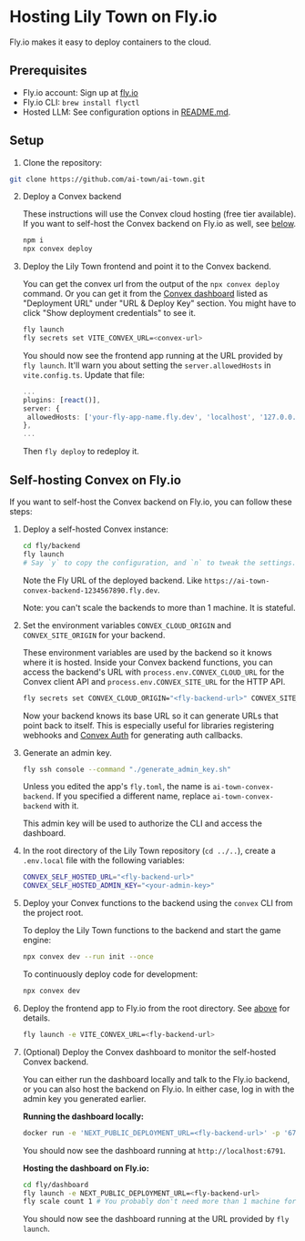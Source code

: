 # Hosting Lily Town on Fly.io

Fly.io makes it easy to deploy containers to the cloud.

## Prerequisites

- Fly.io account: Sign up at [fly.io](https://fly.io)
- Fly.io CLI: `brew install flyctl`
- Hosted LLM: See configuration options in [README.md](../README.md#connect-an-llm).

## Setup

1. Clone the repository:

```sh
git clone https://github.com/ai-town/ai-town.git
```

2. Deploy a Convex backend

   These instructions will use the Convex cloud hosting (free tier available). If you want to
   self-host the Convex backend on Fly.io as well, see [below](#self-hosting-convex-on-flyio).

   ```sh
   npm i
   npx convex deploy
   ```

3. Deploy the Lily Town frontend and point it to the Convex backend.

   You can get the convex url from the output of the `npx convex deploy` command. Or you can get it
   from the [Convex dashboard](https://dashboard.convex.dev/deployment/settings) listed as
   "Deployment URL" under "URL & Deploy Key" section. You might have to click "Show deployment
   credentials" to see it.

   ```sh
   fly launch
   fly secrets set VITE_CONVEX_URL=<convex-url>
   ```

   You should now see the frontend app running at the URL provided by `fly launch`. It'll warn you
   about setting the `server.allowedHosts` in `vite.config.ts`. Update that file:

   ```ts
   ...
   plugins: [react()],
   server: {
    allowedHosts: ['your-fly-app-name.fly.dev', 'localhost', '127.0.0.1'],
   },
   ...
   ```

   Then `fly deploy` to redeploy it.

## Self-hosting Convex on Fly.io

If you want to self-host the Convex backend on Fly.io, you can follow these steps:

1. Deploy a self-hosted Convex instance:

   ```sh
   cd fly/backend
   fly launch
   # Say `y` to copy the configuration, and `n` to tweak the settings.
   ```

   Note the Fly URL of the deployed backend. Like
   `https://ai-town-convex-backend-1234567890.fly.dev`.

   Note: you can't scale the backends to more than 1 machine. It is stateful.

2. Set the environment variables `CONVEX_CLOUD_ORIGIN` and `CONVEX_SITE_ORIGIN` for your backend.

   These environment variables are used by the backend so it knows where it is hosted. Inside your
   Convex backend functions, you can access the backend's URL with `process.env.CONVEX_CLOUD_URL`
   for the Convex client API and `process.env.CONVEX_SITE_URL` for the HTTP API.

   ```sh
   fly secrets set CONVEX_CLOUD_ORIGIN="<fly-backend-url>" CONVEX_SITE_ORIGIN="<fly-backend-url>/http"
   ```

   Now your backend knows its base URL so it can generate URLs that point back to itself. This is
   especially useful for libraries registering webhooks and
   [Convex Auth](https://labs.convex.dev/auth) for generating auth callbacks.

3. Generate an admin key.

   ```sh
   fly ssh console --command "./generate_admin_key.sh"
   ```

   Unless you edited the app's `fly.toml`, the name is `ai-town-convex-backend`. If you specified a
   different name, replace `ai-town-convex-backend` with it.

   This admin key will be used to authorize the CLI and access the dashboard.

4. In the root directory of the Lily Town repository (`cd ../..`), create a `.env.local` file with
   the following variables:

   ```sh
   CONVEX_SELF_HOSTED_URL="<fly-backend-url>"
   CONVEX_SELF_HOSTED_ADMIN_KEY="<your-admin-key>"
   ```

5. Deploy your Convex functions to the backend using the `convex` CLI from the project root.

   To deploy the Lily Town functions to the backend and start the game engine:

   ```sh
   npx convex dev --run init --once
   ```

   To continuously deploy code for development:

   ```sh
   npx convex dev
   ```

6. Deploy the frontend app to Fly.io from the root directory. See [above](#setup) for details.

   ```sh
   fly launch -e VITE_CONVEX_URL=<fly-backend-url>
   ```

7. (Optional) Deploy the Convex dashboard to monitor the self-hosted Convex backend.

   You can either run the dashboard locally and talk to the Fly.io backend, or you can also host the
   backend on Fly.io. In either case, log in with the admin key you generated earlier.

   **Running the dashboard locally:**

   ```sh
   docker run -e 'NEXT_PUBLIC_DEPLOYMENT_URL=<fly-backend-url>' -p '6791:6791' 'ghcr.io/get-convex/convex-dashboard:latest'
   ```

   You should now see the dashboard running at `http://localhost:6791`.

   **Hosting the dashboard on Fly.io:**

   ```sh
   cd fly/dashboard
   fly launch -e NEXT_PUBLIC_DEPLOYMENT_URL=<fly-backend-url>
   fly scale count 1 # You probably don't need more than 1 machine for the dashboard
   ```

   You should now see the dashboard running at the URL provided by `fly launch`.
